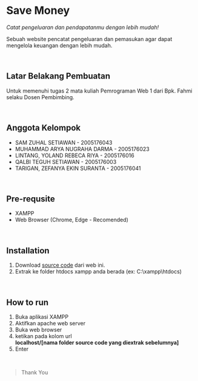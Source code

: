 # Save Money
*Catat pengeluaran dan pendapatanmu dengan lebih mudah!*

Sebuah website pencatat pengeluaran dan pemasukan agar dapat mengelola keuangan dengan lebih mudah.

<br />

## Latar Belakang Pembuatan
Untuk memenuhi tugas 2 mata kuliah Pemrograman Web 1 dari Bpk. Fahmi selaku Dosen Pembimbing.

<br />

## Anggota Kelompok
* SAM ZUHAL SETIAWAN - 2005176043
* MUHAMMAD ARYA NUGRAHA DARMA - 2005176023
* LINTANG, YOLAND REBECA RIYA - 2005176016
* QALBI TEGUH SETIAWAN - 2005176003
* TARIGAN, ZEFANYA EKIN SURANTA - 2005176041

<br />

## Pre-requsite
* XAMPP
* Web Browser (Chrome, Edge - Recomended)

<br />

## Installation
1. Download [source code](https://codeload.github.com/samzuhalsetiawan/save-money/zip/refs/heads/main) dari web ini.
2. Extrak ke folder htdocs xampp anda berada (ex: C:\xampp\htdocs)

<br />

## How to run
1. Buka aplikasi XAMPP
2. Aktifkan apache web server
3. Buka web browser
4. ketikan pada kolom url<br /> **localhost/[nama folder source code yang diextrak sebelumnya]**
5. Enter

<br />

> Thank You